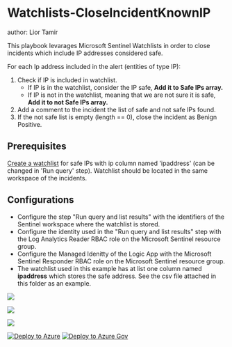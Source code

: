# Watchlists-CloseIncidentKnownIP
author: Lior Tamir

This playbook levarages Microsoft Sentinel Watchlists in order to close incidents which include IP addresses considered safe.

For each Ip address included in the alert (entities of type IP):
1. Check if IP is included in watchlist.
    * If IP is in the watchlist, consider the IP safe, **Add it to Safe IPs array.**
    * If IP is not in the watchlist, meaning that we are not sure it is safe, **Add it to not Safe IPs array.**
2. Add a comment to the incident the list of safe and not safe IPs found.
3. If the not safe list is empty (length == 0), close the incident as Benign Positive.

## Prerequisites
<a href='https://docs.microsoft.com/azure/sentinel/watchlists?WT.mc_id=Portal-fx#create-a-new-watchlist'>Create a watchlist</a> for safe IPs with ip column named 'ipaddress' (can be changed in 'Run query' step). Watchlist should be located in the same workspace of the incidents.

## Configurations
* Configure the step "Run query and list results" with the identifiers of the Sentinel workspace where the watchlist is stored.
* Configure the identity used in the "Run query and list results" step with the Log Analytics Reader RBAC role on the Microsoft Sentinel resource group.
* Configure the Managed Idenitty of the Logic App with the Microsoft Sentinel Responder RBAC role on the Microsoft Sentinel resource group.
* The watchlist used in this example has at list one column named **ipaddress** which stores the safe address. See the csv file attached in this folder as an example.

![](https://raw.githubusercontent.com/Azure/Azure-Sentinel/master/Solutions/Watchlists%20Utilities/Playbooks/Watchlist-CloseIncidentKnownIPs/images/designerLight1.png)

![](https://raw.githubusercontent.com/Azure/Azure-Sentinel/master/Solutions/Watchlists%20Utilities/Playbooks/Watchlist-CloseIncidentKnownIPs/images/designerLight2.png)

![](https://raw.githubusercontent.com/Azure/Azure-Sentinel/master/Solutions/Watchlists%20Utilities/Playbooks/Watchlist-CloseIncidentKnownIPs/images/commentLight.png)


[![Deploy to Azure](https://aka.ms/deploytoazurebutton)](https://portal.azure.com/#create/Microsoft.Template/uri/https%3A%2F%2Fraw.githubusercontent.com%2FAzure%2FAzure-Sentinel%2Fmaster%2FSolutions%2FWatchlists%20Utilities%2FPlaybooks%2FWatchlist-CloseIncidentKnownIPs%2Fazuredeploy.json) [![Deploy to Azure Gov](https://aka.ms/deploytoazuregovbutton)](https://portal.azure.us/#create/Microsoft.Template/uri/https%3A%2F%2Fraw.githubusercontent.com%2FAzure%2FAzure-Sentinel%2Fmaster%2FSolutions%2FWatchlists%20Utilities%2FPlaybooks%2FWatchlist-CloseIncidentKnownIPs%2Fazuredeploy.json)
